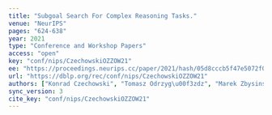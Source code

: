```yaml
---
title: "Subgoal Search For Complex Reasoning Tasks."
venue: "NeurIPS"
pages: "624-638"
year: 2021
type: "Conference and Workshop Papers"
access: "open"
key: "conf/nips/CzechowskiOZZOW21"
ee: "https://proceedings.neurips.cc/paper/2021/hash/05d8cccb5f47e5072f0a05b5f514941a-Abstract.html"
url: "https://dblp.org/rec/conf/nips/CzechowskiOZZOW21"
authors: ["Konrad Czechowski", "Tomasz Odrzyg\u00f3zdz", "Marek Zbysinski", "Michal Zawalski", "Krzysztof Olejnik", "Yuhuai Wu", "Lukasz Kucinski", "Piotr Milos"]
sync_version: 3
cite_key: "conf/nips/CzechowskiOZZOW21"
---
```

